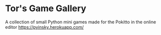 # Tor's Game Gallery

A collection of small Python mini games made for the Pokitto in the online
editor https://pyinsky.herokuapp.com/

